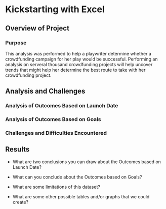 # Kickstarting with Excel

## Overview of Project
### Purpose
This analysis was performed to help a playwriter determine whether a crowdfunding campaign for her play would be successful. Performing an analysis on serveral thousand crowdfunding projects will help uncover trends that might help her determine the best route to take with her crowdfunding project.

## Analysis and Challenges
### Analysis of Outcomes Based on Launch Date
### Analysis of Outcomes Based on Goals
### Challenges and Difficulties Encountered

## Results

- What are two conclusions you can draw about the Outcomes based on Launch Date?

- What can you conclude about the Outcomes based on Goals?

- What are some limitations of this dataset?

- What are some other possible tables and/or graphs that we could create?

